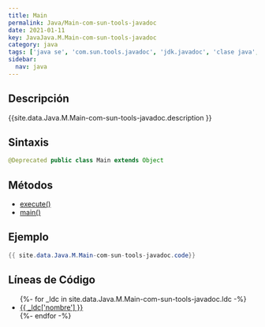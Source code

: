 ```yaml
---
title: Main
permalink: Java/Main-com-sun-tools-javadoc
date: 2021-01-11
key: JavaJava.M.Main-com-sun-tools-javadoc
category: java
tags: ['java se', 'com.sun.tools.javadoc', 'jdk.javadoc', 'clase java', 'Java 1.4']
sidebar: 
  nav: java
---
```


## Descripción
{{site.data.Java.M.Main-com-sun-tools-javadoc.description }}

## Sintaxis
~~~java
@Deprecated public class Main extends Object
~~~

## Métodos
* [execute()](/Java/Main-com-sun-tools-javadoc/execute)
* [main()](/Java/Main-com-sun-tools-javadoc/main)

## Ejemplo
~~~java
{{ site.data.Java.M.Main-com-sun-tools-javadoc.code}}
~~~

## Líneas de Código
<ul>
{%- for _ldc in site.data.Java.M.Main-com-sun-tools-javadoc.ldc -%}
   <li>
       <a href="{{_ldc['url'] }}">{{ _ldc['nombre'] }}</a>
   </li>
{%- endfor -%}
</ul>
